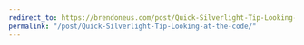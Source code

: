 ```yaml
---
redirect_to: https://brendoneus.com/post/Quick-Silverlight-Tip-Looking-at-the-code/
permalink: "/post/Quick-Silverlight-Tip-Looking-at-the-code/"
---
```

